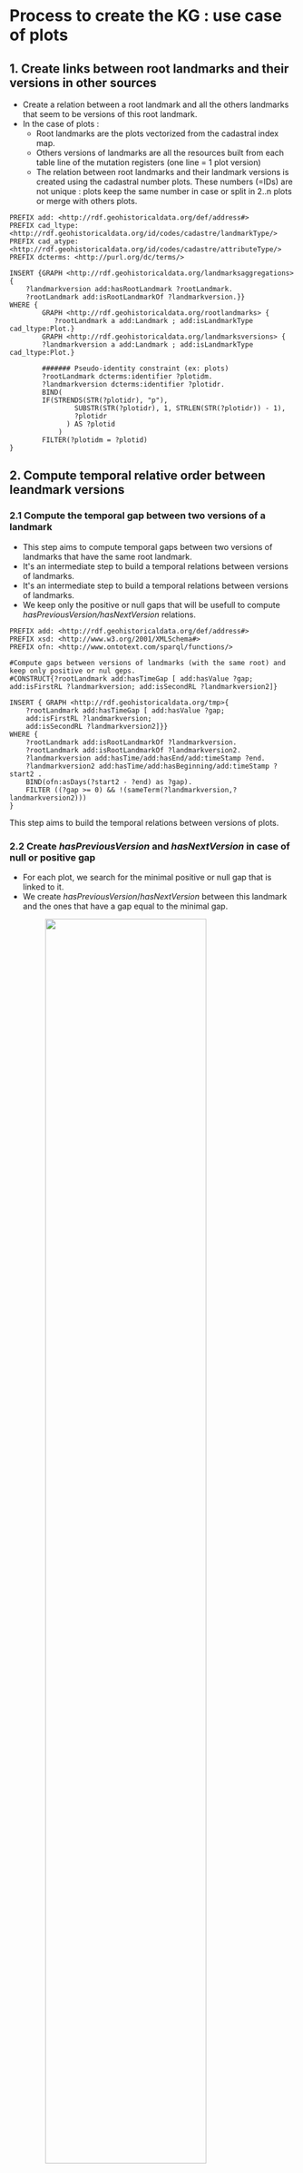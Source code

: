# Process to create the KG : use case of plots

## 1. Create links between root landmarks and their versions in other sources
* Create a relation between a root landmark and all the others landmarks that seem to be versions of this root landmark.
* In the case of plots :
    * Root landmarks are the plots vectorized from the cadastral index map.
    * Others versions of landmarks are all the resources built from each table line of the mutation registers (one line = 1 plot version)
    * The relation between root landmarks and their landmark versions is created using the cadastral number plots. These numbers (=IDs) are not unique  : plots keep the same number in case or split in 2..n plots or merge with others plots.
```sparql
PREFIX add: <http://rdf.geohistoricaldata.org/def/address#>
PREFIX cad_ltype: <http://rdf.geohistoricaldata.org/id/codes/cadastre/landmarkType/>
PREFIX cad_atype: <http://rdf.geohistoricaldata.org/id/codes/cadastre/attributeType/>
PREFIX dcterms: <http://purl.org/dc/terms/>

INSERT {GRAPH <http://rdf.geohistoricaldata.org/landmarksaggregations>{
    ?landmarkversion add:hasRootLandmark ?rootLandmark.
    ?rootLandmark add:isRootLandmarkOf ?landmarkversion.}}
WHERE {
        GRAPH <http://rdf.geohistoricaldata.org/rootlandmarks> {
           ?rootLandmark a add:Landmark ; add:isLandmarkType cad_ltype:Plot.}
        GRAPH <http://rdf.geohistoricaldata.org/landmarksversions> {
        ?landmarkversion a add:Landmark ; add:isLandmarkType cad_ltype:Plot.}
        
        ####### Pseudo-identity constraint (ex: plots)
        ?rootLandmark dcterms:identifier ?plotidm.
        ?landmarkversion dcterms:identifier ?plotidr.
        BIND(
        IF(STRENDS(STR(?plotidr), "p"), 
                SUBSTR(STR(?plotidr), 1, STRLEN(STR(?plotidr)) - 1), 
                ?plotidr
              ) AS ?plotid
            )
        FILTER(?plotidm = ?plotid)
}
```
## 2. Compute temporal relative order between leandmark versions

### 2.1 Compute the temporal gap between two versions of a landmark
* This step aims to compute temporal gaps between two versions of landmarks that have the same root landmark.
* It's an intermediate step to build a temporal relations between versions of landmarks.
* It's an intermediate step to build a temporal relations between versions of landmarks.
* We keep only the positive or null gaps that will be usefull to compute *hasPreviousVersion/hasNextVersion* relations.
```sparql
PREFIX add: <http://rdf.geohistoricaldata.org/def/address#>
PREFIX xsd: <http://www.w3.org/2001/XMLSchema#>
PREFIX ofn: <http://www.ontotext.com/sparql/functions/>

#Compute gaps between versions of landmarks (with the same root) and keep only positive or nul geps.
#CONSTRUCT{?rootLandmark add:hasTimeGap [ add:hasValue ?gap; add:isFirstRL ?landmarkversion; add:isSecondRL ?landmarkversion2]}

INSERT { GRAPH <http://rdf.geohistoricaldata.org/tmp>{
    ?rootLandmark add:hasTimeGap [ add:hasValue ?gap; 
    add:isFirstRL ?landmarkversion; 
    add:isSecondRL ?landmarkversion2]}}
WHERE { 
    ?rootLandmark add:isRootLandmarkOf ?landmarkversion.
    ?rootLandmark add:isRootLandmarkOf ?landmarkversion2.
    ?landmarkversion add:hasTime/add:hasEnd/add:timeStamp ?end.
    ?landmarkversion2 add:hasTime/add:hasBeginning/add:timeStamp ?start2 .
	BIND(ofn:asDays(?start2 - ?end) as ?gap).
	FILTER ((?gap >= 0) && !(sameTerm(?landmarkversion,?landmarkversion2)))
}
```
This step aims to build the temporal relations between versions of plots.

### 2.2 Create *hasPreviousVersion* and *hasNextVersion* in case of null or positive gap
* For each plot, we search for the minimal positive or null gap that is linked to it.
* We create *hasPreviousVersion*/*hasNextVersion* between this landmark and the ones that have a gap equal to the minimal gap.

<img src="./img/temporal_relations_3_1.png" style="display: block;margin-left: auto;
margin-right: auto;width: 75%;">

```sparql
PREFIX add: <http://rdf.geohistoricaldata.org/def/address#>

# Create hasPreviousVersion and hasNextVersion relations when positive or nul temporal gap between versions
#CONSTRUCT {?landmarkversion add:hasNextVersion ?landmarkversion2. ?landmarkversion2 add:hasPreviousVersion ?landmarkversion.}

INSERT { GRAPH <http://rdf.geohistoricaldata.org/order>{
        ?landmarkversion add:hasNextVersion ?landmarkversion2.
        ?landmarkversion2 add:hasPreviousVersion ?landmarkversion.}}
WHERE {
    #Get landmarks that have a gap equal to minimal gap
	GRAPH <http://rdf.geohistoricaldata.org/tmp> {
        ?rootLandmark add:hasTimeGap ?gap.
    	?gap add:hasValue ?ecart.
        ?gap add:isFirstRL ?landmarkversion.
        ?gap add:isSecondRL ?landmarkversion2
    FILTER (?ecart = ?minecart && !sameTerm(?landmarkversion, ?landmarkversion2))}
    
    # Search for minimal gap of each plot
    {SELECT ?landmarkversion (MIN(?ecart2) AS ?minecart)
	WHERE {GRAPH <http://rdf.geohistoricaldata.org/tmp> {
    	?rootLandmark add:hasTimeGap ?gap2.
    	?gap2 add:hasValue ?ecart2.
        ?gap2 add:isFirstRL ?landmarkversion.
        } 
	}
	GROUP BY ?landmarkversion
    ORDER BY ?minecart}
    # End
}
```
* Then, we can delete the *http://rdf.geohistoricaldata.org/tmp* (it will not be use anymore).

### 2.3 Create *hasOverlappingVersion* and *isOverlappedByVersion* in case of negative gap
In case when landmarks versions are overlapping each others (B starts before the end of A), we create *hasOverlappingVersion* and *isOverlappedByVersion* properties.
* *hasOverlappingVersion* means that version **A** starts before **B** 
    * in the special case of two versions starting at the same time, it's the version that ends first that *hasOverlappingVersion*

#### 2.3.1 Case when A starts before B
<img src="./img/temporal_relations_3_2.png" style="display: block;margin-left: auto;
margin-right: auto;width: 75%;
}">

```sparql
PREFIX add: <http://rdf.geohistoricaldata.org/def/address#>
PREFIX xsd: <http://www.w3.org/2001/XMLSchema#>
PREFIX ofn: <http://www.ontotext.com/sparql/functions/>

# CONSTRUCT{?landmarkversion add:hasOverlappingVersion ?landmarkversion2. ?landmarkversion2 add:isOverlappedByVersion ?landmarkversion.}

INSERT{ GRAPH <http://rdf.geohistoricaldata.org/order>{
    ?landmarkversion add:hasOverlappingVersion ?landmarkversion2. 
    ?landmarkversion2 add:isOverlappedByVersion ?landmarkversion.}}
WHERE { GRAPH <http://rdf.geohistoricaldata.org/landmarksaggregations> 
    {?rootLandmark add:isRootLandmarkOf ?landmarkversion.
    ?rootLandmark add:isRootLandmarkOf ?landmarkversion2.}
    ?landmarkversion add:hasTime/add:hasEnd/add:timeStamp ?end.
    ?landmarkversion add:hasTime/add:hasBeginning/add:timeStamp ?start.
    ?landmarkversion2 add:hasTime/add:hasBeginning/add:timeStamp ?start2 .
    
    BIND(ofn:asDays(?start2 - ?end) as ?ecart).
    BIND(ofn:asDays(?start2 - ?start) as ?ecartDeb).
    FILTER ((?ecart < 0) && (?ecartDeb > 0) && !(sameTerm(?landmarkversion,?landmarkversion2)))
}
```
#### 2.3.2 Case when A and B start at the same time

<img src="./img/temporal_relations_3_3_1.png" style="display: block;margin-left: auto;
margin-right: auto;width: 75%;">

```sparql
PREFIX add: <http://rdf.geohistoricaldata.org/def/address#>
PREFIX xsd: <http://www.w3.org/2001/XMLSchema#>
PREFIX ofn: <http://www.ontotext.com/sparql/functions/>

#CONSTRUCT{?landmarkversion add:isOverlappedByVersion ?landmarkversion2. ?landmarkversion2 add:hasOverlappingVersion ?landmarkversion.}

INSERT{ GRAPH <http://rdf.geohistoricaldata.org/order>{
    ?landmarkversion add:isOverlappedByVersion ?landmarkversion2. 
    ?landmarkversion2 add:hasOverlappingVersion ?landmarkversion.}}
WHERE {
    GRAPH <http://rdf.geohistoricaldata.org/landmarksaggregations> 
    {?rootLandmark add:isRootLandmarkOf ?landmarkversion.
    ?rootLandmark add:isRootLandmarkOf ?landmarkversion2.}
    ?landmarkversion add:hasTime/add:hasEnd/add:timeStamp ?end.
    ?landmarkversion add:hasTime/add:hasBeginning/add:timeStamp ?start.
    ?landmarkversion2 add:hasTime/add:hasBeginning/add:timeStamp ?start2 .
    ?landmarkversion2 add:hasTime/add:hasEnd/add:timeStamp ?end2.
    BIND(ofn:asDays(?start2 - ?end) as ?ecart).
    BIND(ofn:asDays(?start2 - ?start) as ?ecartDeb).
    BIND(ofn:asDays(?end2 - ?end) as ?ecartFin).
    FILTER ((?ecart < 0) && (?ecartDeb = 0) && (?ecartFin < 0) && !(sameTerm(?landmarkversion,?landmarkversion2)))
}
```
<img src="./img/temporal_relations_3_3_2.png" style="display: block;margin-left: auto;
margin-right: auto;width: 75%;">

```sparql
PREFIX add: <http://rdf.geohistoricaldata.org/def/address#>
PREFIX xsd: <http://www.w3.org/2001/XMLSchema#>
PREFIX ofn: <http://www.ontotext.com/sparql/functions/>

#CONSTRUCT{?landmarkversion add:hasOverlappingVersion ?landmarkversion2. ?landmarkversion2 add:isOverlappedByVersion  ?landmarkversion.}

INSERT { GRAPH <http://rdf.geohistoricaldata.org/order>{
    ?landmarkversion add:hasOverlappingVersion ?landmarkversion2. 
    ?landmarkversion2 add:isOverlappedByVersion  ?landmarkversion.}}
WHERE {
    GRAPH <http://rdf.geohistoricaldata.org/landmarksaggregations>  
    {?rootLandmark add:isRootLandmarkOf ?landmarkversion.
    ?rootLandmark add:isRootLandmarkOf ?landmarkversion2.}
    ?landmarkversion add:hasTime/add:hasEnd/add:timeStamp ?end.
    ?landmarkversion add:hasTime/add:hasBeginning/add:timeStamp ?start.
    ?landmarkversion2 add:hasTime/add:hasBeginning/add:timeStamp ?start2 .
    ?landmarkversion2 add:hasTime/add:hasEnd/add:timeStamp ?end2.
    BIND(ofn:asDays(?start2 - ?end) as ?ecart).
    BIND(ofn:asDays(?start2 - ?start) as ?ecartDeb).
    BIND(ofn:asDays(?end2 - ?end) as ?ecartFin).
    FILTER ((?ecart < 0) && (?ecartDeb = 0) && (?ecartFin > 0) && !(sameTerm(?landmarkversion,?landmarkversion2)))
}
```
#### 2.2.3 Case when A and B are equals

<img src="./img/temporal_relations_3_4.png" style="display: block;margin-left: auto;
margin-right: auto;width: 75%;">

```sparql
PREFIX add: <http://rdf.geohistoricaldata.org/def/address#>
PREFIX xsd: <http://www.w3.org/2001/XMLSchema#>
PREFIX ofn: <http://www.ontotext.com/sparql/functions/>

#CONSTRUCT{?landmarkversion add:hasOverlappingVersion ?landmarkversion2. ?landmarkversion2 add:isOverlappedByVersion ?landmarkversion.}

INSERT { GRAPH <http://rdf.geohistoricaldata.org/order>{
    ?landmarkversion add:hasOverlappingVersion ?landmarkversion2. 
    ?landmarkversion2 add:isOverlappedByVersion  ?landmarkversion.
    ?landmarkversion2 add:hasOverlappingVersion ?landmarkversion. 
    ?landmarkversion add:isOverlappedByVersion  ?landmarkversion2.}}
WHERE {
    GRAPH <http://rdf.geohistoricaldata.org/landmarksaggregations>  
    {?rootLandmark add:isRootLandmarkOf ?landmarkversion.
    ?rootLandmark add:isRootLandmarkOf ?landmarkversion2.}
    ?landmarkversion add:hasTime/add:hasEnd/add:timeStamp ?end.
    ?landmarkversion add:hasTime/add:hasBeginning/add:timeStamp ?start.
    ?landmarkversion2 add:hasTime/add:hasBeginning/add:timeStamp ?start2 .
    ?landmarkversion2 add:hasTime/add:hasEnd/add:timeStamp ?end2.
    BIND(ofn:asDays(?start2 - ?start) as ?ecartDeb).
    BIND(ofn:asDays(?end2 - ?end) as ?ecartFin).
    FILTER ((?ecartDeb = 0) && (?ecartFin = 0) && !(sameTerm(?landmarkversion,?landmarkversion2)))
}
```
## 3 and 4. Create changes and events (#1)
### 3.1 Create changes and events relative to landmarks identity
In the mutation registers, plots ID never change even in case of split or merge of plots. These events lead to the appearance of new landmarks and the disappearance of the previous ones.

In this part, we try to detect the changes and events about Splits.

*NB : Merge will be treated later because all the necessary informations to detect them have not been created yet.*

#### 3.1.1 Create Landmark Disappearance Changes and Split Events
To detect splits events, we choose to use the page reports that are used to link the property accounts changes in the mutation registers tables. 

More than one page number in a column *Next property account* means, in most of cases, that the plot has been split between multiple taxpayers. 

* Creation of an Event of type *Split*
* Creation of a Change of type *Landmark Disappearance*

```sparql
PREFIX add: <http://rdf.geohistoricaldata.org/def/address#>
PREFIX cad_ltype: <http://rdf.geohistoricaldata.org/id/codes/cadastre/landmarkType/>
PREFIX cad_atype: <http://rdf.geohistoricaldata.org/id/codes/cadastre/attributeType/>
PREFIX cad: <http://rdf.geohistoricaldata.org/def/cadastre#>
PREFIX srctype: <http://rdf.geohistoricaldata.org/id/codes/cadastre/sourceType/>
PREFIX dcterms: <http://purl.org/dc/terms/>
PREFIX cad_etype: <http://rdf.geohistoricaldata.org/id/codes/cadastre/eventType/>
PREFIX ctype: <http://rdf.geohistoricaldata.org/id/codes/address/changeType/>
PREFIX time: <http://www.w3.org/2006/time#>

INSERT { GRAPH <http://rdf.geohistoricaldata.org/changes_events> {
    ?event a add:Event.
    ?event cad:isEventType cad_etype:Split.
    ?change a add:Change.
    ?change add:isChangeType ctype:LandmarkDisappearance.
    ?change add:dependsOn ?event.
    ?event add:hasTime [a add:TimeInstant ;
           add:timeCalendar time:Gregorian ;
    	   add:timePrecision time:Year ;
           add:timeStamp ?end
    ].
    ?change add:appliedTo ?landmarkversion.
    ?landmarkversion add:changedBy ?change.
    }
}
WHERE{
    SELECT ?landmarkversion ?end (IRI(CONCAT("http://rdf.geohistoricaldata.org/id/event/", STRUUID())) AS ?event) (IRI(CONCAT("http://rdf.geohistoricaldata.org/id/change/",STRUUID())) AS ?change) 
    WHERE {
        {?landmarkversion a add:Landmark.
        ?landmarkversion add:isLandmarkType cad_ltype:Plot. 
        ?landmarkversion add:hasTime/add:hasEnd/add:timeStamp ?end.
        ?landmarkversion add:hasAttribute ?attrMention.
        ?attrMention add:isAttributeType cad_atype:PlotMention.
        ?attrMention add:hasAttributeVersion/cad:passedTo ?portea.
        ?portea cad:isSourceType srctype:FolioNonBati.}
    }
    GROUP BY ?landmarkversion ?end
    HAVING(count(?portea) > 1)
}
```
#### 3.1.2 Create LandmarkAppearance Changes linked to Split Events using "Tiré de" = ResteSV
Now, we want to retrieve the first landmark version that follow a disappearance to create Landmark Appearance change.

* Creation of a Change of type *Landmark Appearance* linked to the previously create events.

```sparql
PREFIX add: <http://rdf.geohistoricaldata.org/def/address#>
PREFIX cad_ltype: <http://rdf.geohistoricaldata.org/id/codes/cadastre/landmarkType/>
PREFIX dcterms: <http://purl.org/dc/terms/>
PREFIX cad_atype: <http://rdf.geohistoricaldata.org/id/codes/cadastre/attributeType/>
PREFIX cad: <http://rdf.geohistoricaldata.org/def/cadastre#>
PREFIX srctype: <http://rdf.geohistoricaldata.org/id/codes/cadastre/sourceType/>
PREFIX rico: <https://www.ica.org/standards/RiC/ontology#>
PREFIX cad_spval: <http://rdf.geohistoricaldata.org/id/codes/cadastre/specialCellValue/>
PREFIX ofn: <http://www.ontotext.com/sparql/functions/>
PREFIX ctype: <http://rdf.geohistoricaldata.org/id/codes/address/changeType/>

#CONSTRUCT {?change2 a add:Change. ?change2 add:isChangeType ctype:LandmarkAppearance. ?change2 add:dependsOn ?event. ?nextLandmark add:changedBy ?change2. ?change2 add:appliedTo ?nextLandmark.}

INSERT { GRAPH <http://rdf.geohistoricaldata.org/changes_events>{
    ?change2 a add:Change. 
    ?change2 add:isChangeType ctype:LandmarkAppearance. 
    ?change2 add:dependsOn ?event. 
    ?nextLandmark add:changedBy ?change2. 
    ?change2 add:appliedTo ?nextLandmark.}
}
WHERE {
	SELECT ?nextLandmark ?event (IRI(CONCAT("http://rdf.geohistoricaldata.org/id/change/",STRUUID())) AS ?change2)
	WHERE { 
    	?landmarkversion add:hasRootLandmark ?rootLandmark.
    	?nextLandmark add:hasRootLandmark ?rootLandmark.
    	?landmarkversion (add:hasNextVersion|add:hasOverlappingVersion) ?nextLandmark.
    
		?landmarkversion a add:Landmark; add:isLandmarkType cad_ltype:Plot .
    	?landmarkversion add:hasTime/add:hasEnd/add:timeStamp ?sortie.
    	?landmarkversion add:hasAttribute ?attrMention.
        ?attrMention add:hasAttributeVersion/cad:passedTo ?j1.
        
    	?landmarkversion add:changedBy ?disChange.
    	?disChange add:isChangeType ctype:LandmarkDisappearance.
    	?disChange add:dependsOn ?event.
        
    	?nextLandmark a add:Landmark; add:isLandmarkType cad_ltype:Plot .
   	 	?nextLandmark add:hasTime/add:hasBeginning/add:timeStamp ?entree2.
    	?nextLandmark add:hasAttribute ?attrMention2.
    	?attrMention2 add:isAttributeType cad_atype:PlotMention.
        ?attrMention2 add:hasAttributeVersion/cad:isMentionnedIn/rico:isOrWasConstituentOf+ ?j1.
    	?j1 cad:isSourceType srctype:FolioNonBati.

    	?attrMention2 add:hasAttributeVersion/cad:takenFrom ?tirede2.
    	{?tirede2 cad:isSourceType srctype:FolioNonBati} UNION {FILTER(?tirede2 IN(cad_spval:CelluleVideSV,cad_spval:ResteSV))}

    	FILTER(!sameTerm(?landmarkversion, ?nextLandmark))
    	FILTER(YEAR(?sortie) = YEAR(?entree2))
	}
}
```
### 3.2 Create changes and events relative to property account changes
Now, we want to search for the events related to a plot transfert to one property account to another one without split event. 

*NB : In further steps, we will qualify in further details those changes that also might be a taxpayer change.*

#### 3.2.1 Create FolioMutation event

* Create *AttributeVersionDisappearance* Change
* Create a *FolioMutation* Event

```sparql
INSERT { GRAPH <http://rdf.geohistoricaldata.org/changes_events>{
    ?change a add:Change.
    ?change add:isChangeType ctype:AttributeVersionDisappearance.
    ?event a add:Event.
    ?event cad:isEventType cad_etype:FolioMutation.
    ?event add:hasTime[add:timePrecision time:Year; add:timeCalendar time:Gregorian; add:timeStamp ?end].
    ?att add:changedBy ?change.
    ?change add:appliedTo ?att.
    ?change add:dependsOn ?event.
    ?event add:hasChange ?change.
    }}
WHERE{
    SELECT ?plot ?att ?attV ?end (IRI(CONCAT("http://rdf.geohistoricaldata.org/id/event/", STRUUID())) AS ?event) (IRI(CONCAT("http://rdf.geohistoricaldata.org/id/change/",STRUUID())) AS ?change)
WHERE {
    ?plot add:hasTime/add:hasEnd/add:timeStamp ?end.
    ?plot add:hasAttribute ?att.
    ?att add:hasAttributeVersion ?attV.
    ?attV cad:isMentionnedIn/rico:isOrWasConstituentOf+ ?folio.
    ?folio cad:isSourceType srctype:FolioNonBati.
    ?attV cad:passedTo ?next.
    ?next cad:isSourceType srctype:FolioNonBati.
    FILTER(!sameTerm(?folio,?next))
    
        {SELECT ?plot (count(distinct ?nextFolio) AS ?nextFoliosCount)
    	WHERE {?plot a add:Landmark; add:isLandmarkType cad_ltype:Plot.
        	?plot add:hasAttribute [add:isAttributeType cad_atype:PlotMention;
                 add:hasAttributeVersion/cad:passedTo ?nextFolio].
        	?nextFolio cad:isSourceType srctype:FolioNonBati.}
    	GROUP BY ?plot 
    	HAVING(?nextFoliosCount = 1)
		}
	}
}
```
### 3.2.2 Create AttributeVersionAppearance change linked to a FolioMutation event
* Create an *AttributeVersionAppearance* Change connected to an already created *FolioMutation* Event.

```sparql
PREFIX add: <http://rdf.geohistoricaldata.org/def/address#>
PREFIX ctype: <http://rdf.geohistoricaldata.org/id/codes/address/changeType/>
PREFIX cad_ltype: <http://rdf.geohistoricaldata.org/id/codes/cadastre/landmarkType/>
PREFIX cad: <http://rdf.geohistoricaldata.org/def/cadastre#>
PREFIX rico: <https://www.ica.org/standards/RiC/ontology#>
PREFIX srctype: <http://rdf.geohistoricaldata.org/id/codes/cadastre/sourceType/>
PREFIX dcterms: <http://purl.org/dc/terms/>
PREFIX cad_atype: <http://rdf.geohistoricaldata.org/id/codes/cadastre/attributeType/>
PREFIX cad_etype: <http://rdf.geohistoricaldata.org/id/codes/cadastre/eventType/>

INSERT { GRAPH <http://rdf.geohistoricaldata.org/changes_events>{
	?change2 a add:Change.
    ?change2 add:isChangeType ctype:AttributeVersionAppearance.
    ?change2 add:dependsOn ?event.
    ?event add:hasChange ?change.
    ?attNext add:changedBy ?change2.
    ?change2 add:appliedTo ?attNext.
}}
WHERE {SELECT DISTINCT ?nextPlot ?attNext ?event (IRI(CONCAT("http://rdf.geohistoricaldata.org/id/change/",STRUUID())) AS ?change2)
	WHERE { 
    {SELECT DISTINCT ?plot ?portea ?folio1 ?end ?change ?event
	WHERE {?plot a add:Landmark; add:isLandmarkType cad_ltype:Plot.
           ?plot add:hasAttribute ?att.
           ?att add:hasAttributeVersion/cad:isMentionnedIn/rico:isOrWasConstituentOf+ ?folio1.
           ?att add:hasAttributeVersion/cad:passedTo ?portea.
           ?att add:isAttributeType cad_atype:PlotMention.
    	   ?att add:changedBy ?change.
    	   ?change add:isChangeType ctype:AttributeVersionDisappearance.
           ?change add:dependsOn ?event.
           ?event cad:isEventType cad_etype:FolioMutation.
           ?folio1 cad:isSourceType srctype:FolioNonBati.
           ?plot add:hasTime/add:hasEnd/add:timeStamp ?end.
        	BIND(YEAR(?end) AS ?endY)}}
    
    {SELECT DISTINCT ?nextPlot ?attNext ?folio ?classementid ?classement ?tirede
     WHERE{
        ?nextPlot a add:Landmark; add:isLandmarkType cad_ltype:Plot.
    	?nextPlot add:hasAttribute ?attNext.
        ?attNext add:isAttributeType cad_atype:PlotMention.
        ?attNext add:hasAttributeVersion[cad:takenFrom ?tirede;
    		cad:isMentionnedIn/rico:isOrWasConstituentOf+ ?folio;
    		cad:isMentionnedIn/rico:isOrWasConstituentOf ?cf;
            cad:isMentionnedIn ?classement].
    	?classement dcterms:identifier ?classementid.
    
        FILTER NOT EXISTS {?nextPlot add:changedBy ?change3.
            ?change3 add:isChangeType ctype:AttributeVersionAppearance.}     
            }
    	}
    
    ?plot add:hasRootLandmark ?root.
    ?nextPlot add:hasRootLandmark ?root.
    
    FILTER(sameTerm(?portea,?folio))
    FILTER(!sameTerm(?plot,?nextPlot))
    FILTER(sameTerm(?folio1,?tirede))
}}
```

## 4. Aggregate landmarks versions that have the same identity

### 4.1 [Additionnal step for cadastre] Precise relative order of landmarks versions using documents
Using the temporal relations and the events and changes we have created, we precise the relations between landmarks versions using *Previous/Next property account* attributes. 

#### 4.1.1 Add *hasPreviousVersionInSRCOrder* and *hasNextVersionInSRCOrder* using FolioMutation events
* Create links between landmark versions that are before and after an event of type *FolioMutation*.

```sparql
PREFIX add: <http://rdf.geohistoricaldata.org/def/address#>
PREFIX cad_ltype: <http://rdf.geohistoricaldata.org/id/codes/cadastre/landmarkType/>
PREFIX ctype: <http://rdf.geohistoricaldata.org/id/codes/address/changeType/>
PREFIX cad_atype: <http://rdf.geohistoricaldata.org/id/codes/cadastre/attributeType/>
PREFIX cad_etype: <http://rdf.geohistoricaldata.org/id/codes/cadastre/eventType/>
PREFIX cad: <http://rdf.geohistoricaldata.org/def/cadastre#>

INSERT {GRAPH <http://rdf.geohistoricaldata.org/order>{
    ?plot1 add:hasNextVersionInSRCOrder ?plot2.
    ?plot2 add:hasPreviousVersionInSRCOrder ?plot1.
    }}
WHERE { 
	?plot1 a add:Landmark; add:isLandmarkType cad_ltype:Plot.
    ?plot1 add:hasAttribute[add:isAttributeType cad_atype:PlotMention;add:changedBy ?change1].
    ?change1 add:isChangeType ctype:AttributeVersionDisappearance.
    
    ?plot2 a add:Landmark; add:isLandmarkType cad_ltype:Plot.
    ?plot2 add:hasAttribute[add:isAttributeType cad_atype:PlotMention;add:changedBy ?change2].
    ?change2 add:isChangeType ctype:AttributeVersionAppearance.
    
    ?change1 add:dependsOn ?event.
    ?change2 add:dependsOn ?event.
    ?event cad:isEventType cad_etype:FolioMutation
} 
```

#### 4.1.2 Order landmark versions with the same rootLandmark in the same Property Account
##### 4.1.2.1 Landmark versions with a temporal relation *hasNextVersion*
* Create *hasPreviousVersionInSRCOrder / hasNextVersionInSRCOrder* : 
    * A *hasNextVersion* B
    * A in the same property account than B
    * In the original table, row of B should be after row of A
```sparql
PREFIX cad: <http://rdf.geohistoricaldata.org/def/cadastre#>
PREFIX rico: <https://www.ica.org/standards/RiC/ontology#>
PREFIX srctype: <http://rdf.geohistoricaldata.org/id/codes/cadastre/sourceType/>
PREFIX add: <http://rdf.geohistoricaldata.org/def/address#>
PREFIX cad_ltype: <http://rdf.geohistoricaldata.org/id/codes/cadastre/landmarkType/>
PREFIX dcterms: <http://purl.org/dc/terms/>
PREFIX ctype: <http://rdf.geohistoricaldata.org/id/codes/address/changeType/>

INSERT { GRAPH <http://rdf.geohistoricaldata.org/order>{ 
    ?landmarkversion add:hasNextVersionInSRCOrder ?landmarkversion2. 
    ?landmarkversion2 add:hasPreviousVersionInSRCOrder ?landmarkversion}}
WHERE {
    SELECT ?landmarkversion ?landmarkversion2
    WHERE { 
        #Same root Landmark
        ?landmarkversion add:hasRootLandmark ?rootLandmark.
        ?landmarkversion2 add:hasRootLandmark ?rootLandmark.
        
        ?landmarkversion a add:Landmark; add:isLandmarkType cad_ltype:Plot.
        ?landmarkversion add:hasAttribute [add:hasAttributeVersion/cad:isMentionnedIn ?classement].
        ?classement dcterms:identifier ?rowid.
        
        ?landmarkversion2 a add:Landmark; add:isLandmarkType cad_ltype:Plot.
        ?landmarkversion2 add:hasAttribute [add:hasAttributeVersion/cad:isMentionnedIn ?classement2].
        ?classement2 dcterms:identifier ?rowid2.
        
        ?classement rico:isOrWasConstituentOf ?cf.
        ?classement2 rico:isOrWasConstituentOf ?cf.
        
        ?landmarkversion add:hasNextVersion ?landmarkversion2.
        
        FILTER NOT EXISTS {
            ?landmarkversion2 add:changedBy ?change .
            ?change add:isChangeType ctype:LandmarkAppearance .
        }
    BIND((?rowid2 - ?rowid) AS ?rowDistance)
    FILTER(!sameTerm(?landmarkversion,?landmarkversion2) && ?rowDistance > 0)
}
}
```
##### 4.1.2.2 Landmark versions with a temporal relation *hasOverlappingVersion*
* Create *hasOverlappingVersionInSRCOrder / isOverlappedByVersionInSRCOrder* : 
    * A *hasOverlappingVersion* B
    * A in the same property account than B
    * In the original table, row of B should be after row of A
```sparql
PREFIX cad: <http://rdf.geohistoricaldata.org/def/cadastre#>
PREFIX rico: <https://www.ica.org/standards/RiC/ontology#>
PREFIX srctype: <http://rdf.geohistoricaldata.org/id/codes/cadastre/sourceType/>
PREFIX add: <http://rdf.geohistoricaldata.org/def/address#>
PREFIX cad_ltype: <http://rdf.geohistoricaldata.org/id/codes/cadastre/landmarkType/>
PREFIX dcterms: <http://purl.org/dc/terms/>
PREFIX ctype: <http://rdf.geohistoricaldata.org/id/codes/address/changeType/>

INSERT {GRAPH <http://rdf.geohistoricaldata.org/order>{?landmarkversion add:hasOverlappingVersionInSRCOrder ?landmarkversion2. ?landmarkversion2 add:isOverlappedByVersionInSRCOrder ?landmarkversion.}}
WHERE {
	SELECT ?landmarkversion ?landmarkversion2 
    WHERE { 
    ?landmarkversion add:hasRootLandmark ?rootLandmark.
    ?landmarkversion2 add:hasRootLandmark ?rootLandmark.
    
	?landmarkversion a add:Landmark; add:isLandmarkType cad_ltype:Plot.
    ?landmarkversion add:hasAttribute [add:hasAttributeVersion/cad:isMentionnedIn ?classement].
    ?classement dcterms:identifier ?rowid.
    
    ?landmarkversion2 a add:Landmark; add:isLandmarkType cad_ltype:Plot.
    ?landmarkversion2 add:hasAttribute [add:hasAttributeVersion/cad:isMentionnedIn ?classement2].
    ?classement2 dcterms:identifier ?rowid2.
    
    #In the same CF
    ?classement rico:isOrWasConstituentOf ?cf.
    ?classement2 rico:isOrWasConstituentOf ?cf.
    
    ?landmarkversion add:hasOverlappingVersion ?landmarkversion2.
    ?landmarkversion2 add:isOverlappedByVersion ?landmarkversion.
    
    FILTER NOT EXISTS {
    	?landmarkversion2 add:changedBy ?change .
    	?change add:isChangeType ctype:LandmarkAppearance .
    }
    BIND((?rowid2 - ?rowid) AS ?rowDistance)
    FILTER(!sameTerm(?landmarkversion,?landmarkversion2) && ?rowDistance > 0)
}}
```

### 4.2. Create aggregation landmarks with landmarks versions that share the same identity
* We create links between landmarks versions that seems be the same object.

*NB1 : Merge events have not been treated for the moment*

#### 4.2.1 Links between landmark versions of plots created after the cadastre creation
First, we create the links between landmark version of plots created after the creation of the first matrice.
```sparql
PREFIX add: <http://rdf.geohistoricaldata.org/def/address#>
PREFIX cad_ltype: <http://rdf.geohistoricaldata.org/id/codes/cadastre/landmarkType/>
PREFIX ctype: <http://rdf.geohistoricaldata.org/id/codes/address/changeType/>

PREFIX add: <http://rdf.geohistoricaldata.org/def/address#>
PREFIX cad_ltype: <http://rdf.geohistoricaldata.org/id/codes/cadastre/landmarkType/>
PREFIX ctype: <http://rdf.geohistoricaldata.org/id/codes/address/changeType/>

INSERT { GRAPH <http://rdf.geohistoricaldata.org/tmp/siblings>{
    ?plot add:isSiblingOf ?landmarkversion.
    ?landmarkversion add:isSiblingOf ?plot.}
} WHERE { 
	?plot a add:Landmark; add:isLandmarkType cad_ltype:Plot.
    ?plot add:changedBy ?change.
    ?change add:isChangeType ctype:LandmarkAppearance.
    
    ?landmarkversion a add:Landmark; add:isLandmarkType cad_ltype:Plot.
    FILTER NOT EXISTS {
    	?landmarkversion add:changedBy ?change2 .
    	?change2 add:isChangeType ctype:LandmarkAppearance .
    }
    ?plot (add:hasNextVersionInSRCOrder|add:hasOverlappingVersionInSRCOrder)+ ?landmarkversion.
} 
```
#### 4.2.2 Links between landmark versions that seems to share the same identity
```sparql
PREFIX add: <http://rdf.geohistoricaldata.org/def/address#>
PREFIX cad_ltype: <http://rdf.geohistoricaldata.org/id/codes/cadastre/landmarkType/>
PREFIX ctype: <http://rdf.geohistoricaldata.org/id/codes/address/changeType/>
PREFIX cad: <http://rdf.geohistoricaldata.org/def/cadastre#>
PREFIX rico: <https://www.ica.org/standards/RiC/ontology#>
PREFIX source: <http://rdf.geohistoricaldata.org/id/source/>

INSERT { GRAPH <http://rdf.geohistoricaldata.org/tmp/siblings>{
       ?plot add:isSiblingOf ?landmarkversion.
       ?landmarkversion add:isSiblingOf ?plot.}}
WHERE { 
    ?plot add:hasRootLandmark ?rootLandmark.
    ?landmarkversion add:hasRootLandmark ?rootLandmark.
	?plot a add:Landmark; add:isLandmarkType cad_ltype:Plot.
    ?landmarkversion a add:Landmark; add:isLandmarkType cad_ltype:Plot.
    ?plot (add:hasNextVersionInSRCOrder|add:hasOverlappingVersionInSRCOrder)+ ?landmarkversion.
    ?plot add:hasAttribute[add:hasAttributeVersion/cad:isMentionnedIn/rico:isOrWasConstituentOf+/rico:isOrWasIncludedIn ?matrice].
    ?landmarkversion add:hasAttribute[add:hasAttributeVersion/cad:isMentionnedIn/rico:isOrWasConstituentOf+/rico:isOrWasIncludedIn ?matrice].
    FILTER NOT EXISTS {
		?plot (add:hasPreviousVersionInSRCOrder|add:isOverlappedByVersionInSRCOrder)+ ?other.
    	?plot add:changedBy ?change2 .
    	?change2 add:isChangeType ctype:LandmarkAppearance.
        ?landmarkversion add:changedBy ?change3.
        ?change3 add:isChangeType ctype:LandmarkAppearance.
    }
    FILTER(sameTerm(?matrice,source:94_Gentilly_MAT_B_NB_1813)||sameTerm(?matrice,source:94_Gentilly_MAT_NB_1848))
    FILTER(!sameTerm(?plot,?landmarkversion))
}
```

```sparql
PREFIX add: <http://rdf.geohistoricaldata.org/def/address#>
PREFIX cad_ltype: <http://rdf.geohistoricaldata.org/id/codes/cadastre/landmarkType/>
PREFIX ctype: <http://rdf.geohistoricaldata.org/id/codes/address/changeType/>
PREFIX cad: <http://rdf.geohistoricaldata.org/def/cadastre#>
PREFIX rico: <https://www.ica.org/standards/RiC/ontology#>
PREFIX cad_spval: <http://rdf.geohistoricaldata.org/id/codes/cadastre/specialCellValue/>

INSERT { GRAPH <http://rdf.geohistoricaldata.org/tmp/siblings>{
    ?plot add:isSiblingOf ?landmarkversion.
    ?landmarkversion add:isSiblingOf ?plot.}
} WHERE { 
	?plot a add:Landmark; add:isLandmarkType cad_ltype:Plot.
    ?plot add:hasAttribute[add:hasAttributeVersion/cad:isMentionnedIn/rico:isOrWasConstituentOf ?cf].
    ?plot add:hasAttribute[add:hasAttributeVersion/cad:takenFrom cad_spval:CelluleVideSV].
    ?plot add:hasTime/add:hasBeginning/add:timeStamp ?start1.
    ?landmarkversion a add:Landmark; add:isLandmarkType cad_ltype:Plot.
    ?landmarkversion add:hasAttribute[add:hasAttributeVersion/cad:isMentionnedIn/rico:isOrWasConstituentOf ?cf].
    ?landmarkversion add:hasTime/add:hasBeginning/add:timeStamp ?start2.
    FILTER NOT EXISTS {
        ?plot add:changedBy ?change.
        ?change add:isChangeType ctype:LandmarkAppearance.
    	?landmarkversion add:changedBy ?change2 .
    	?change2 add:isChangeType ctype:LandmarkAppearance .
    }
    ?plot add:isOverlappedByVersion ?landmarkversion.
    FILTER(YEAR(?start1) = YEAR(?start2))
} 
```
#### 4.2.3 Delete ambiguous sibling relations
* Delete sibling relations when one landmark version have two plot IDs (meaning that it result from a merge of two other plots or parts of thoose plots)

```sparql
DELETE {
    ?s add:isSiblingOf ?t.
    ?t add:isSiblingOf ?s
}
WHERE {
    ?s add:isSiblingOf ?t
    {SELECT ?s 
    WHERE { 
        ?s a add:Landmark; add:isLandmarkType cad_ltype:Plot.
        ?s dcterms:identifier ?ids.}
        GROUP BY ?s
    HAVING (count(?ids) > 1)}

    {SELECT ?t
    WHERE { 
        ?t a add:Landmark; add:isLandmarkType cad_ltype:Plot.
        ?t dcterms:identifier ?idt.}
        GROUP BY ?t
    HAVING (count(?idt) = 1)}
}
```

### 4.3 Links between property accounts and landmarks versions that are discribed in several mutation registers

#### 4.3.1 Create links between property accounts from several mutation registers when they have the same taxpayer
* Create link if taxpayers have a similarity link
* *NB : We could had more constraints in future tests.*
```sparql
PREFIX cad: <http://rdf.geohistoricaldata.org/def/cadastre#>
PREFIX add: <http://rdf.geohistoricaldata.org/def/address#>
PREFIX ctype: <http://rdf.geohistoricaldata.org/id/codes/address/changeType/>
PREFIX rico: <https://www.ica.org/standards/RiC/ontology#>
PREFIX source: <http://rdf.geohistoricaldata.org/id/source/>
PREFIX srctype: <http://rdf.geohistoricaldata.org/id/codes/cadastre/sourceType/>

# CONSTRUCT {?cf skos:exactMatch ?cf2.?cf2 skos:exactMatch ?cf}

INSERT{GRAPH <http://rdf.geohistoricaldata.org/cfmatching>{
    ?cf skos:exactMatch ?cf2.
    ?cf2 skos:exactMatch ?cf.}}
WHERE { 
	?taxpayer a cad:Taxpayer.
    ?taxpayer cad:taxpayerLabel ?label.
    ?taxpayer cad:isTaxpayerOf ?attrV.
    ?attrV add:isAttributeVersionOf/add:isAttributeOf ?mutation.
    ?mutation rico:isOrWasConstituentOf ?cf.
    ?mutation rico:isOrWasConstituentOf+/rico:isOrWasIncludedIn ?matrice.
    FILTER(?matrice = source:94_Gentilly_MAT_B_NB_1813)
    
    ?taxpayer2 a cad:Taxpayer.
    ?taxpayer2 cad:taxpayerLabel ?label2.
    ?taxpayer2 cad:isTaxpayerOf ?attrV2.
    ?attrV2 add:isAttributeVersionOf/add:isAttributeOf ?mutation2.
    ?mutation2 rico:isOrWasConstituentOf ?cf2.
    ?mutation2 rico:isOrWasConstituentOf+/rico:isOrWasIncludedIn ?matrice2.
    FILTER(?matrice2 = source:94_Gentilly_MAT_NB_1836)
    
    ?taxpayer skos:exactMatch ?taxpayer2
}
```
#### 4.3.2 Create links between landmarks versions from several mutation registers
```sparql
PREFIX add: <http://rdf.geohistoricaldata.org/def/address#>
PREFIX cad_ltype: <http://rdf.geohistoricaldata.org/id/codes/cadastre/landmarkType/>
PREFIX cad: <http://rdf.geohistoricaldata.org/def/cadastre#>
PREFIX cad_spval: <http://rdf.geohistoricaldata.org/id/codes/cadastre/specialCellValue/>
PREFIX rico: <https://www.ica.org/standards/RiC/ontology#>
PREFIX source: <http://rdf.geohistoricaldata.org/id/source/>
PREFIX srctype: <http://rdf.geohistoricaldata.org/id/codes/cadastre/sourceType/>
PREFIX dcterms: <http://purl.org/dc/terms/>
PREFIX ctype: <http://rdf.geohistoricaldata.org/id/codes/address/changeType/>

INSERT {GRAPH <http://rdf.geohistoricaldata.org/tmp/siblings>{
    ?plot add:isSiblingOf ?plot2.
    ?plot2 add:isSiblingOf ?plot.}}
WHERE { 
	?plot a add:Landmark; add:isLandmarkType cad_ltype:Plot.
    ?plot add:hasAttribute/add:hasAttributeVersion ?attr.
    ?attr cad:passedTo cad_spval:CelluleVideSV.
    ?attr cad:isMentionnedIn/rico:isOrWasConstituentOf+/rico:isOrWasIncludedIn ?matrice.
    ?attr cad:isMentionnedIn/rico:isOrWasConstituentOf+ ?cf.
    ?cf cad:isSourceType srctype:CompteFoncier.
    ?cf rico:hasOrHadConstituent/add:hasAttribute/add:hasAttributeVersion/cad:hasTaxpayer ?taxpayer.
    ?taxpayer cad:isTaxpayerOf/add:isOutdatedBy [add:isChangeType ctype:AttributeVersionDisappearance].
    FILTER(sameTerm(?matrice,source:94_Gentilly_MAT_B_NB_1813))
    
    ?plot2 a add:Landmark; add:isLandmarkType cad_ltype:Plot.
    ?plot2 add:hasAttribute/add:hasAttributeVersion ?attr2.
    ?attr2 cad:takenFrom cad_spval:CelluleVideSV.
    ?attr2 cad:isMentionnedIn/rico:isOrWasConstituentOf+/rico:isOrWasIncludedIn ?matrice2.
    ?attr2 cad:isMentionnedIn/rico:isOrWasConstituentOf+ ?cf2.
    ?cf2 cad:isSourceType srctype:CompteFoncier.
    ?cf2 rico:hasOrHadConstituent/add:hasAttribute/add:hasAttributeVersion/cad:hasTaxpayer ?taxpayer2.
    ?taxpayer2 cad:isTaxpayerOf/add:isMadeEffectiveBy [add:isChangeType ctype:AttributeVersionAppearance].
    
    FILTER(sameTerm(?matrice2,source:94_Gentilly_MAT_NB_1836))
    ?taxpayer skos:exactMatch ?taxpayer2.
    ?plot add:hasNextVersion ?plot2.
}
```

### 4.4 Create an aggregate landmark for each group of sibling landmarks versions
#### 4.4.1 Create a unique label between landmarks that are siblings
* Landmarks with the same label will be traces of the same landmark aggregation.
* One landmark aggregation have at least one trace.

```sparql
PREFIX add: <http://rdf.geohistoricaldata.org/def/address#>
PREFIX owl: <http://www.w3.org/2002/07/owl#>
PREFIX cad_ltype: <http://rdf.geohistoricaldata.org/id/codes/cadastre/landmarkType/>
PREFIX skos: <http://www.w3.org/2004/02/skos/core#>
PREFIX jsfn: <http://www.ontotext.com/js#>

# This query identifies groups of sibling landmarks
INSERT { GRAPH <http://rdf.geohistoricaldata.org/tmp/aggregatedlabel> {
    ?landmark add:hasAggregateLabel ?all
    }}
WHERE {
    BIND(jsfn:sortList(CONCAT(?l,' ',?siblings),'asc',' ') AS ?all)
    {SELECT (STR(GROUP_CONCAT(?sibling)) AS ?siblings) (STR(?landmark) AS ?l) ?landmark
    WHERE {
            ?landmark add:isSiblingOf ?sibling .
            ?landmark a add:Landmark; add:isLandmarkType cad_ltype:Plot.
            ?sibling a add:Landmark; add:isLandmarkType cad_ltype:Plot.
    }
    GROUP BY ?landmark
    ORDER BY ?sibling}
}
```
#### 4.4.2 Create a new landmark using siblings that have the same label (and are in the same aggregation)
```sparql
PREFIX add: <http://rdf.geohistoricaldata.org/def/address#>

INSERT {GRAPH <http://rdf.geohistoricaldata.org/landmarksaggregations> 
    {?aggLandmark a add:Landmark . 
    ?aggLandmark add:isLandmarkType cad_ltype:Plot.
    ?aggLandmark add:hasTrace ?landmark .
    ?aggLandmark dcterms:identifier ?id.
    ?landmark add:isTraceOf ?aggLandmark}} 
WHERE {    
    {        
    SELECT DISTINCT ?siblingLabel 
        WHERE {
            ?landmark add:hasAggregateLabel ?siblingLabel .}
    }

    BIND(URI(CONCAT('http://rdf.geohistoricaldata.org/id/landmark/AGG_', STRUUID())) AS ?aggLandmark)   
    ?landmark add:hasAggregateLabel ?siblingLabel .
    ?landmark dcterms:identifier ?id.}
```
#### 4.4.3 Create landmarks for landmarks versions that have no siblings
* One landmark versions = one landmark (aggregation of one landmark version)
```sparql
PREFIX add: <http://rdf.geohistoricaldata.org/def/address#>
PREFIX cad_ltype: <http://rdf.geohistoricaldata.org/id/codes/cadastre/landmarkType/>

INSERT {GRAPH <http://rdf.geohistoricaldata.org/landmarksaggregations> 
    {?aggLandmark a add:Landmark . 
    ?aggLandmark add:isLandmarkType cad_ltype:Plot.
    ?aggLandmark dcterms:identifier ?id.
    ?aggLandmark add:hasTrace ?landmark .
    ?landmark add:isTraceOf ?aggLandmark .
}} 
WHERE {    
    {        
    SELECT DISTINCT ?landmark
    WHERE {
        GRAPH <http://rdf.geohistoricaldata.org/landmarksversions>{
            ?landmark a add:Landmark; add:isLandmarkType cad_ltype:Plot.}
        FILTER NOT EXISTS{?landmark add:isSiblingOf ?other.}}
    }    
    BIND(URI(CONCAT('http://rdf.geohistoricaldata.org/id/landmark/AGG_', STRUUID())) AS ?aggLandmark)
    ?landmark dcterms:identifier ?id.}
```

### 4.5 Link landmarks versions aggregation with their root landmark
```sparql
PREFIX add: <http://rdf.geohistoricaldata.org/def/address#>

INSERT { GRAPH <http://rdf.geohistoricaldata.org/landmarksaggregations> {
    ?aggLandmark add:hasRootLandmark ?root.
    ?root add:isRootLandmarkOf ?aggLandmark.
    }}
WHERE {
    SELECT distinct ?aggLandmark ?root WHERE {
        GRAPH <http://rdf.geohistoricaldata.org/landmarksaggregations>{
        ?aggLandmark a add:Landmark; add:isLandmarkType cad_ltype:Plot .  }
        ?aggLandmark add:hasTrace ?otherLandmark.
        ?otherLandmark add:hasRootLandmark ?root . 
    }
    GROUP BY ?aggLandmark ?root}
```

### 4.6 Create landmark relation with cadastral section
```sparql
PREFIX lrtype: <http://rdf.geohistoricaldata.org/id/codes/address/landmarkRelationType/>
PREFIX add: <http://rdf.geohistoricaldata.org/def/address#>
PREFIX cad_ltype: <http://rdf.geohistoricaldata.org/id/codes/cadastre/landmarkType/>

INSERT {GRAPH <http://rdf.geohistoricaldata.org/landmarksaggregations>{
    ?lrAGG a add:LandmarkRelation.
    ?lrAGG add:isLandmarkRelationType lrtype:Within.
    ?lrAGG add:locatum ?plotAGG.
    ?lrAGG add:relatum ?relatum
    }}
WHERE {SELECT ?plot ?plotAGG ?relatum (UUID() AS ?lrAGG)
	WHERE {
    graph <http://rdf.geohistoricaldata.org/rootlandmarks> {
        ?plot a add:Landmark; add:isLandmarkType cad_ltype:Plot.
		?lr add:locatum ?plot.
        ?lr add:relatum ?relatum.}
    graph <http://rdf.geohistoricaldata.org/landmarksaggregations> {
        ?plotAGG a add:Landmark; add:isLandmarkType cad_ltype:Plot.	}
	?plot add:isRootLandmarkOf ?plotAGG
    }}
```
## 5. Inference of attributes and attributes versions of landmarks (aggregations)
### 5.1 Initialised the attributes of the aggregations using the list of attributes of the landmarks versions
```sparql
PREFIX add: <http://rdf.geohistoricaldata.org/def/address#>

INSERT {GRAPH <http://rdf.geohistoricaldata.org/landmarksaggregations>{ 
    ?aggLandmark add:hasAttribute [a add:Attribute ; add:isAttributeType ?attrType ].  
}} WHERE {{ 
    SELECT DISTINCT ?aggLandmark ?attrType 
    WHERE { GRAPH <http://rdf.geohistoricaldata.org/landmarksaggregations>{ 
        ?aggLandmark a add:Landmark; add:isLandmarkType cad_ltype:Plot.}
        ?aggLandmark add:hasTrace ?landmark .
        ?landmark add:hasAttribute ?attr .
        ?attr add:isAttributeType ?attrType .}}
}
```

### 5.2 Nature
* In this step, we want to build aggregated attributes versions that are equals for each landmark aggregation.

#### 5.2.1 Match PlotNature attribute versions that should be aggregated
1. Compare attribute versions (PlotNature) from plots versions that are traces of the same aggregated landmark.
```sparql
PREFIX add: <http://rdf.geohistoricaldata.org/def/address#>
PREFIX cad_ltype: <http://rdf.geohistoricaldata.org/id/codes/cadastre/landmarkType/>
PREFIX cad_atype: <http://rdf.geohistoricaldata.org/id/codes/cadastre/attributeType/>
PREFIX cad: <http://rdf.geohistoricaldata.org/def/cadastre#>
PREFIX skos: <http://www.w3.org/2004/02/skos/core#>

INSERT {GRAPH <http://rdf.geohistoricaldata.org/tmp/natureattributeversions> {
    ?natV1 ?property ?natV2.
    ?natV2 ?property ?natV1.
    }}
WHERE {
    ?plotAGG add:hasTrace ?plot1.
    ?plotAGG add:hasTrace ?plot2.

    ?plot1 add:hasAttribute ?nat1.
    ?nat1 add:isAttributeType cad_atype:PlotNature.
    ?nat1 add:hasAttributeVersion ?natV1.
    ?natV1 cad:hasPlotNature ?natV1value.

    ?plot2 add:hasAttribute ?nat2.
    ?nat2 add:isAttributeType cad_atype:PlotNature.
    ?nat2 add:hasAttributeVersion ?natV2.
    ?natV2 cad:hasPlotNature ?natV2value.

    # Comparison of the nature attributes
    BIND(IF((?natV2value = ?natV1value), add:sameVersionValueAs, add:differentVersionValueFrom) AS ?property)
}
```
2. Match PlotNature attribute versions of landmark versions that :
    * have *hasNextVersion / hasOverlappingVersion / isOverlappedByVersion* temporal relation;
    * have the same nature (*cad:hasPlotNature*);
    * are part of the same landmark version aggregation.
```sparql
PREFIX add: <http://rdf.geohistoricaldata.org/def/address#>
PREFIX cad_ltype: <http://rdf.geohistoricaldata.org/id/codes/cadastre/landmarkType/>
PREFIX cad_atype: <http://rdf.geohistoricaldata.org/id/codes/cadastre/attributeType/>
PREFIX cad: <http://rdf.geohistoricaldata.org/def/cadastre#>
PREFIX skos: <http://www.w3.org/2004/02/skos/core#>

INSERT {GRAPH <http://rdf.geohistoricaldata.org/tmp/natureattributeversions> {
    ?natV1 add:toBeMergedWith ?natV1.
    ?natV1 add:toBeMergedWith ?natV2.
    ?natV2 add:toBeMergedWith ?natV1.
    ?natV2 add:toBeMergedWith ?natV2.
    }}
WHERE {
    ?plot1 (add:hasNextVersion|add:hasOverlappingVersion|add:isOverlappedByVersion) ?plot2.
    ?plotAGG add:hasTrace ?plot1.
    ?plotAGG add:hasTrace ?plot2.

    ?plot1 add:hasAttribute ?nat1.
    ?nat1 add:isAttributeType cad_atype:PlotNature.
    ?nat1 add:hasAttributeVersion ?natV1.
    ?natV1 cad:hasPlotNature ?natV1value.

    ?plot2 add:hasAttribute ?nat2.
    ?nat2 add:isAttributeType cad_atype:PlotNature.
    ?nat2 add:hasAttributeVersion ?natV2.
    ?natV2 cad:hasPlotNature ?natV2value.

    # Comparison of the nature attributes
    ?natV1 add:sameVersionValueAs ?natV2
}
```
3. Match PlotNature attribute version with itself when the landmark version that have no *hasNextVersion / hasOverlappingVersion / isOverlappedByVersion* temporal relation with any other landmark version.
```sparql
INSERT {GRAPH <http://rdf.geohistoricaldata.org/tmp/natureattributeversions> {
        ?natV1 add:toBeMergedWith ?natV1.}}
WHERE {
    ?plotAGG add:hasTrace ?plot1.
    ?plot1 add:hasAttribute ?nat1.
    ?nat1 add:isAttributeType cad_atype:PlotNature.
    ?nat1 add:hasAttributeVersion ?natV1.
}
```
#### 5.2.2 Create the aggregated attributes versions of Nature attribute
```sparql
PREFIX add: <http://rdf.geohistoricaldata.org/def/address#>
PREFIX cad: <http://rdf.geohistoricaldata.org/def/cadastre#>
PREFIX cad_atype: <http://rdf.geohistoricaldata.org/id/codes/cadastre/attributeType/>

INSERT { GRAPH <http://rdf.geohistoricaldata.org/natureattributeversions>{ 
    ?natureAGG add:hasAttributeVersion [ a add:AttributeVersion;
                                         add:hasMergedValue ?mergedValue].
    }}
WHERE {SELECT DISTINCT ?plotAGG ?natureAGG (GROUP_CONCAT(?natV2) AS ?mergedValue)
	WHERE {
        ?natV1 a add:AttributeVersion; 
               add:toBeMergedWith+ ?natV2;
               add:isAttributeVersionOf [add:isAttributeOf ?plot1].
        ?natV2 add:isAttributeVersionOf [add:isAttributeOf ?plot2].

        ?plotAGG add:hasTrace ?plot1.
        ?plotAGG add:hasTrace ?plot2.
        ?plotAGG add:hasAttribute ?natureAGG.
        ?natureAGG add:isAttributeType cad_atype:PlotNature.
    	}
    	GROUP BY ?plotAGG ?natV1 ?natureAGG 
    	ORDER BY ?plotAGG ?mergedValue}
```
#### 5.2.3 Cast add:hasMergedValue elements as URIs
```sparql
PREFIX add: <http://rdf.geohistoricaldata.org/def/address#>
PREFIX spif: <http://spinrdf.org/spif#>

INSERT {GRAPH <http://rdf.geohistoricaldata.org/natureattributeversions>{
    ?attrVAGG add:hasTrace ?attrV.
    ?attrV add:isTraceOf ?attrVAGG.
    }}
WHERE {
    SELECT ?attrVAGG ?attrV
    WHERE {
         ?attrV a add:AttributeVersion; add:isAttributeVersionOf[add:isAttributeType cad_atype:PlotNature].
         FILTER(STR(?attrV) = ?strbn)
        {
        SELECT ?attrVAGG ?strbn
        WHERE { 
            ?attrVAGG add:hasMergedValue ?concatstrbn .
            ?strbn spif:split(?concatstrbn " ").
        }}
    }
}
```
#### 5.2.4 Create events and changes of each PlotNature attribute version
```sparql
PREFIX add: <http://rdf.geohistoricaldata.org/def/address#>
PREFIX time: <http://www.w3.org/2006/time#>
PREFIX ctype: <http://rdf.geohistoricaldata.org/id/codes/address/changeType/>
PREFIX cad: <http://rdf.geohistoricaldata.org/def/cadastre#>
PREFIX cad_etype: <http://rdf.geohistoricaldata.org/id/codes/cadastre/eventType/>


INSERT { GRAPH <http://rdf.geohistoricaldata.org/natureattributeversions> {
    ?event1 a add:Event.
    ?event1 cad:isEventType cad_etype:PlotNatureEvent.
    ?event2 a add:Event.
    ?event2 cad:isEventType cad_etype:PlotNatureEvent.
    ?change1 a add:Change.
    ?change1 add:isChangeType ctype:AttributeVersionAppearance.
    ?change2 a add:Change.
	?change2 add:isChangeType ctype:AttributeVersionDisappearance.
    ?event1 add:hasTime[add:timeStamp ?minBeginning; add:timeCalendar time:Gregorian; add:timePrecision time:Year].
    ?event2 add:hasTime[add:timeStamp ?maxEnd; add:timeCalendar time:Gregorian; add:timePrecision time:Year].
    ?change1 add:dependsOn ?event1.
    ?change2 add:dependsOn ?event2.
    ?change1 add:appliedTo ?attrAGG.
    ?change2 add:appliedTo ?attrAGG.
    ?attrAGG add:changedBy ?change1.
    ?attrAGG add:changedBy ?change2.
    ?change1 add:makesEffective ?attrVAGG.
    ?change2 add:outdates ?attrVAGG.
}}
WHERE {{
     SELECT ?plotAGG ?attrAGG ?attrVAGG (MIN(?beginning) AS ?minBeginning) (MAX(?end) AS ?maxEnd) (IRI(CONCAT("http://rdf.geohistoricaldata.org/id/event/",STRUUID())) AS ?event1) (IRI(CONCAT("http://rdf.geohistoricaldata.org/id/event/",STRUUID())) AS ?event2) (IRI(CONCAT("http://rdf.geohistoricaldata.org/id/change/",STRUUID())) AS ?change1) (IRI(CONCAT("http://rdf.geohistoricaldata.org/id/change/",STRUUID())) AS ?change2)
	WHERE { 
            GRAPH <http://rdf.geohistoricaldata.org/landmarksaggregations>{
            ?plotAGG a add:Landmark; add:isLandmarkType cad_ltype:Plot.
         }
        ?attrVAGG add:isAttributeVersionOf ?attrAGG.
        ?attrAGG add:isAttributeOf ?plotAGG.
    	?attrVAGG add:hasTrace ?attrV.
    	?attrV add:isAttributeVersionOf ?attr.
    	?attr add:isAttributeOf ?plot.
        ?attr add:isAttributeType cad_atype:PlotNature.
    	?plot add:hasTime/add:hasBeginning/add:timeStamp ?beginning.
    	?plot add:hasTime/add:hasEnd/add:timeStamp ?end.
		}
    GROUP BY ?attrVAGG ?attrAGG ?plotAGG}
}
```
#### 5.2.5 Add cad:hasPlotNature to aggregated attributeversion
```sparql
PREFIX add: <http://rdf.geohistoricaldata.org/def/address#>
PREFIX cad: <http://rdf.geohistoricaldata.org/def/cadastre#>

INSERT { GRAPH <http://rdf.geohistoricaldata.org/natureattributeversions> {
    ?attrVAGG cad:hasPlotNature ?natureValue.
    }}
WHERE {{
	SELECT DISTINCT ?attrVAGG ?natureValue 
	WHERE { 
		?attrVAGG a add:AttributeVersion.
    	?attrVAGG add:hasTrace ?attrV.
    	?attrV cad:hasPlotNature ?natureValue.
	}}
}
```
### 5.3. Addresses
#### 5.3.1 Match PlotAddress attribute versions that have the same value
1. Compare attribute versions (PlotAddress) from plots versions that are traces of the same aggregated landmark.
```sparql
PREFIX add: <http://rdf.geohistoricaldata.org/def/address#>
PREFIX cad_ltype: <http://rdf.geohistoricaldata.org/id/codes/cadastre/landmarkType/>
PREFIX cad_atype: <http://rdf.geohistoricaldata.org/id/codes/cadastre/attributeType/>
PREFIX cad: <http://rdf.geohistoricaldata.org/def/cadastre#>
PREFIX skos: <http://www.w3.org/2004/02/skos/core#>

INSERT {GRAPH <http://rdf.geohistoricaldata.org/tmp/addressattributeversions> {
    ?addV1 ?property ?addV2.
    ?addV2 ?property ?addV1.
    }}
WHERE {
    ?plotAGG add:hasTrace ?plot1.
    ?plotAGG add:hasTrace ?plot2.

    ?plot1 add:hasAttribute ?add1.
    ?add1 add:isAttributeType cad_atype:PlotAddress.
    ?add1 add:hasAttributeVersion ?addV1.
    ?addV1 cad:hasPlotAddress/add:relatum ?addV1value.

    ?plot2 add:hasAttribute ?add2.
    ?add2 add:isAttributeType cad_atype:PlotAddress.
    ?add2 add:hasAttributeVersion ?addV2.
    ?addV1 cad:hasPlotAddress/add:relatum ?addV2value.

    # Comparison of the nature attributes
    BIND(IF((?addV2value = ?addV1value), add:sameVersionValueAs, add:differentVersionValueFrom) AS ?property)
}
```
2. Match PlotAddress attribute versions of landmark versions that :
    * have *hasNextVersion / hasOverlappingVersion / isOverlappedByVersion* temporal relation;
    * have the same nature (*sameVersionValueAs*);
```sparql
PREFIX cad_atype: <http://rdf.geohistoricaldata.org/id/codes/cadastre/attributeType/>
PREFIX cad: <http://rdf.geohistoricaldata.org/def/cadastre#>
PREFIX add: <http://rdf.geohistoricaldata.org/def/address#>

INSERT {GRAPH <http://rdf.geohistoricaldata.org/tmp/addressattributeversions> {
    ?addV1 add:toBeMergedWith ?addV1.
    ?addV1 add:toBeMergedWith ?addV2.
    ?addV2 add:toBeMergedWith ?addV1.
    ?addV2 add:toBeMergedWith ?addV2.
    }}
WHERE {
    ?plot1 (add:hasNextVersion|add:hasOverlappingVersion|add:isOverlappedByVersion) ?plot2.
    ?plotAGG add:hasTrace ?plot1.
    ?plotAGG add:hasTrace ?plot2.

    ?plot1 add:hasAttribute ?add1.
    ?add1 add:isAttributeType cad_atype:PlotAddress.
    ?add1 add:hasAttributeVersion ?addV1.

    ?plot2 add:hasAttribute ?add2.
    ?add2 add:isAttributeType cad_atype:PlotAddress.
    ?add2 add:hasAttributeVersion ?addV2.

    # Comparison of the address attributes
    ?addV2 add:sameVersionValueAs ?addV1
}
```
3. Match PlotAddress attribute version with itself when the landmark version that have no *hasNextVersion / hasOverlappingVersion / isOverlappedByVersion* temporal relation with any other landmark version.
```sparql
PREFIX cad_atype: <http://rdf.geohistoricaldata.org/id/codes/cadastre/attributeType/>
PREFIX cad: <http://rdf.geohistoricaldata.org/def/cadastre#>
PREFIX add: <http://rdf.geohistoricaldata.org/def/address#>

INSERT {GRAPH <http://rdf.geohistoricaldata.org/tmp/addressattributeversions> {
    ?addV1 add:toBeMergedWith ?addV1.
    }}
WHERE {
    ?plotAGG add:hasTrace ?plot1.
    ?plot1 add:hasAttribute ?add1.
    ?add1 add:isAttributeType cad_atype:PlotAddress.
    ?add1 add:hasAttributeVersion ?addV1.
}
```
#### 5.3.2 Create the aggregated versions of PlotAddress attribute
```sparql
PREFIX add: <http://rdf.geohistoricaldata.org/def/address#>
PREFIX cad_atype: <http://rdf.geohistoricaldata.org/id/codes/cadastre/attributeType/>
INSERT { GRAPH <http://rdf.geohistoricaldata.org/addressattributeversions>{ 
    ?addAGG add:hasAttributeVersion [ a add:AttributeVersion;
                                         add:hasMergedValue ?mergedValue].
    }}
WHERE {SELECT DISTINCT ?plotAGG ?addAGG (GROUP_CONCAT(?addV2) AS ?mergedValue)
	WHERE {
        GRAPH <http://rdf.geohistoricaldata.org/tmp/addressattributeversions>{
            ?addV1 add:toBeMergedWith+ ?addV2.}

        ?addV1 a add:AttributeVersion;
               add:isAttributeVersionOf [add:isAttributeOf ?plot1].
        ?addV2 add:isAttributeVersionOf [add:isAttributeOf ?plot2].

        ?plotAGG add:hasTrace ?plot1.
        ?plotAGG add:hasTrace ?plot2.
        ?plotAGG add:hasAttribute ?addAGG.
        ?addAGG add:isAttributeType cad_atype:PlotAddress.
    	}
    	GROUP BY ?plotAGG ?addV1 ?addAGG 
    	ORDER BY ?plotAGG ?mergedValue}
```
#### 5.3.3 Cast add:hasMergedValue elements as URIs
```sparql
PREFIX add: <http://rdf.geohistoricaldata.org/def/address#>
PREFIX spif: <http://spinrdf.org/spif#>

INSERT {GRAPH <http://rdf.geohistoricaldata.org/addressattributeversions>{
    ?attrVAGG add:hasTrace ?attrV.
    ?attrV add:isTraceOf ?attrVAGG.
    }}
WHERE {
    SELECT ?attrVAGG ?attrV
    WHERE {
        ?attrV a add:AttributeVersion; add:isAttributeVersionOf[add:isAttributeType cad_atype:PlotAddress].
         FILTER(STR(?attrV) = ?strbn)
        {
        SELECT ?attrVAGG ?strbn
        WHERE { 
            ?attrVAGG add:hasMergedValue ?concatstrbn .
            ?strbn spif:split(?concatstrbn " ").
        }}
    }
}

```
#### 5.3.4 Create events and changes of each PlotAddress attribute version
```sparql
PREFIX add: <http://rdf.geohistoricaldata.org/def/address#>
PREFIX time: <http://www.w3.org/2006/time#>
PREFIX ctype: <http://rdf.geohistoricaldata.org/id/codes/address/changeType/>
PREFIX cad: <http://rdf.geohistoricaldata.org/def/cadastre#>
PREFIX cad_etype: <http://rdf.geohistoricaldata.org/id/codes/cadastre/eventType/>


INSERT { GRAPH <http://rdf.geohistoricaldata.org/addressattributeversions> {
    ?event1 a add:Event.
    ?event1 cad:isEventType cad_etype:PlotAddressEvent.
    ?event2 a add:Event.
    ?event2 cad:isEventType cad_etype:PlotAddressEvent.
    ?change1 a add:Change.
    ?change1 add:isChangeType ctype:AttributeVersionAppearance.
    ?change2 a add:Change.
	?change2 add:isChangeType ctype:AttributeVersionDisappearance.
    ?event1 add:hasTime[add:timeStamp ?minBeginning; add:timeCalendar time:Gregorian; add:timePrecision time:Year].
    ?event2 add:hasTime[add:timeStamp ?maxEnd; add:timeCalendar time:Gregorian; add:timePrecision time:Year].
    ?change1 add:dependsOn ?event1.
    ?change2 add:dependsOn ?event2.
    ?change1 add:appliedTo ?attrAGG.
    ?change2 add:appliedTo ?attrAGG.
    ?attrAGG add:changedBy ?change1.
    ?attrAGG add:changedBy ?change2.
    ?change1 add:makesEffective ?attrVAGG.
    ?change2 add:outdates ?attrVAGG.
}}
WHERE {{
     SELECT ?plotAGG ?attrVAGG ?attrAGG (MIN(?beginning) AS ?minBeginning) (MAX(?end) AS ?maxEnd) (IRI(CONCAT("http://rdf.geohistoricaldata.org/id/event/",STRUUID())) AS ?event1) (IRI(CONCAT("http://rdf.geohistoricaldata.org/id/event/",STRUUID())) AS ?event2) (IRI(CONCAT("http://rdf.geohistoricaldata.org/id/change/",STRUUID())) AS ?change1) (IRI(CONCAT("http://rdf.geohistoricaldata.org/id/change/",STRUUID())) AS ?change2)
	WHERE { 
        ?attrVAGG add:isAttributeVersionOf/add:isAttributeOf ?plotAGG.
    	?attrVAGG add:hasTrace ?attrV.
    	?attrV add:isAttributeVersionOf ?attr.
        ?attr add:isAttributeType cad_atype:PlotAddress.
    	?attr add:isAttributeOf ?plot.
    	?plot add:hasTime/add:hasBeginning/add:timeStamp ?beginning.
    	?plot add:hasTime/add:hasEnd/add:timeStamp ?end.
		}
    GROUP BY ?plotAGG ?attrVAGG ?attrAGG}
}
```
#### 5.3.5 Add cad:hasPlotAddress to aggregated attributeversion
```sparql
PREFIX cad: <http://rdf.geohistoricaldata.org/def/cadastre#>
PREFIX add: <http://rdf.geohistoricaldata.org/def/address#>

INSERT { GRAPH <http://rdf.geohistoricaldata.org/addressattributeversions> {
    ?attrVAGG cad:hasPlotAddress [ a add:LandmarkRelation;
    								add:locatum ?plotAGG;
        							add:relatum ?relatum].
    }}
WHERE {{
	SELECT DISTINCT ?plotAGG ?attrVAGG ?relatum
	WHERE { 
		?attrVAGG a add:AttributeVersion.
        ?attrVAGG add:isAttributeVersionOf/add:isAttributeOf ?plotAGG.
    	?attrVAGG add:hasTrace ?attrV.
    	?attrV cad:hasPlotAddress ?addValue.
        ?addValue add:relatum ?relatum
	}}
}
```

### 5.4. Taxpayers
#### 5.4.1 Match PlotTaxpayer attribute versions that have the same value
1. Compare attribute versions (PlotTaxpayer) from plots versions that are traces of the same aggregated landmark.
```sparql
PREFIX add: <http://rdf.geohistoricaldata.org/def/address#>
PREFIX cad_atype: <http://rdf.geohistoricaldata.org/id/codes/cadastre/attributeType/>
PREFIX cad: <http://rdf.geohistoricaldata.org/def/cadastre#>
INSERT {GRAPH <http://rdf.geohistoricaldata.org/tmp/taxpayerattributeversions> {
    ?taxV1 ?property ?taxV2.
    ?taxV2 ?property ?taxV1.
    }}
WHERE {
    ?plotAGG add:hasTrace ?plot1.
    ?plotAGG add:hasTrace ?plot2.

    ?plot1 add:hasAttribute ?tax1.
    ?tax1 add:isAttributeType cad_atype:PlotTaxpayer.
    ?tax1 add:hasAttributeVersion ?taxV1.
    ?taxV1 cad:hasTaxpayer ?taxV1value.

    ?plot2 add:hasAttribute ?tax2.
    ?tax2 add:isAttributeType cad_atype:PlotTaxpayer.
    ?tax2 add:hasAttributeVersion ?taxV2.
    ?taxV2 cad:hasTaxpayer ?taxV2value.

    # Comparison of the nature attributes
    BIND(IF((?taxV2value = ?taxV1value), add:sameVersionValueAs, add:differentVersionValueFrom) AS ?property)
}
```

```sparql
PREFIX cad_atype: <http://rdf.geohistoricaldata.org/id/codes/cadastre/attributeType/>
PREFIX cad: <http://rdf.geohistoricaldata.org/def/cadastre#>
PREFIX add: <http://rdf.geohistoricaldata.org/def/address#>

INSERT {GRAPH <http://rdf.geohistoricaldata.org/tmp/taxpayerattributeversions> {
    ?taxV1 add:toBeMergedWith ?taxV1.
    ?taxV1 add:toBeMergedWith ?taxV2.
    ?taxV2 add:toBeMergedWith ?taxV1.
    ?taxV2 add:toBeMergedWith ?taxV2.
    }}
WHERE {
    ?plot1 (add:hasNextVersion|add:hasOverlappingVersion|add:isOverlappedByVersion) ?plot2.
    ?plotAGG add:hasTrace ?plot1.
    ?plotAGG add:hasTrace ?plot2.

    ?plot1 add:hasAttribute ?tax1.
    ?tax1 add:isAttributeType cad_atype:PlotTaxpayer.
    ?tax1 add:hasAttributeVersion ?taxV1.
    ?taxV1 cad:hasTaxpayer ?taxV1value.

    ?plot2 add:hasAttribute ?tax2.
    ?tax2 add:isAttributeType cad_atype:PlotTaxpayer.
    ?tax2 add:hasAttributeVersion ?taxV2.
    ?taxV2 cad:hasTaxpayer ?taxV2value.

    # Comparison of the taxpayer attributes
    ?taxV2 add:sameVersionValueAs ?taxV1
}
```

```sparql
PREFIX cad_atype: <http://rdf.geohistoricaldata.org/id/codes/cadastre/attributeType/>
PREFIX cad: <http://rdf.geohistoricaldata.org/def/cadastre#>
PREFIX add: <http://rdf.geohistoricaldata.org/def/address#>

INSERT {GRAPH <http://rdf.geohistoricaldata.org/tmp/taxpayerattributeversions> {
    ?taxV1 add:toBeMergedWith ?taxV1.
    }}
WHERE {
    ?plotAGG add:hasTrace ?plot1.
    ?plot1 add:hasAttribute ?tax1.
    ?tax1 add:isAttributeType cad_atype:PlotTaxpayer.
    ?tax1 add:hasAttributeVersion ?taxV1.
}
```
#### 5.4.2 Create the aggregated versions of PlotTaxpayer attribute
```sparql
PREFIX add: <http://rdf.geohistoricaldata.org/def/address#>
PREFIX cad_atype: <http://rdf.geohistoricaldata.org/id/codes/cadastre/attributeType/>

INSERT { GRAPH <http://rdf.geohistoricaldata.org/taxpayerattributeversions>{ 
    ?taxAGG add:hasAttributeVersion [ a add:AttributeVersion;
                                         add:hasMergedValue ?mergedValue].
    }}
WHERE {SELECT DISTINCT ?plotAGG ?taxAGG (GROUP_CONCAT(?taxV2) AS ?mergedValue)
	WHERE {
        GRAPH <http://rdf.geohistoricaldata.org/tmp/taxpayerattributeversions>{?taxV1 add:toBeMergedWith+ ?taxV2.}
        ?taxV1 a add:AttributeVersion; 
               add:isAttributeVersionOf [add:isAttributeOf ?plot1].
        ?taxV2 add:isAttributeVersionOf [add:isAttributeOf ?plot2].

        ?plotAGG add:hasTrace ?plot1.
        ?plotAGG add:hasTrace ?plot2.
        ?plotAGG add:hasAttribute ?taxAGG.
        ?taxAGG add:isAttributeType cad_atype:PlotTaxpayer.
    	}
    	GROUP BY ?plotAGG ?taxV1 ?taxAGG 
    	ORDER BY ?plotAGG ?mergedValue}
```
#### 5.4.3 Cast add:hasMergedValue elements as URIs
```sparql
PREFIX add: <http://rdf.geohistoricaldata.org/def/address#>
PREFIX spif: <http://spinrdf.org/spif#>

INSERT {GRAPH <http://rdf.geohistoricaldata.org/taxpayerattributeversions>{
    ?attrVAGG add:hasTrace ?attrV.
    ?attrV add:isTraceOf ?attrVAGG.
    }}
WHERE {
    SELECT ?attrVAGG ?attrV
    WHERE {
        ?attrV a add:AttributeVersion; add:isAttributeVersionOf[add:isAttributeType cad_atype:PlotTaxpayer].
         FILTER(STR(?attrV) = ?strbn)
        {
        SELECT ?attrVAGG ?strbn
        WHERE { 
            ?attrVAGG add:hasMergedValue ?concatstrbn .
            ?strbn spif:split(?concatstrbn " ").
        }}
    }
}
```
#### 5.4.4 Create events and changes of each PlotTaxpayer attribute version
```sparql
PREFIX add: <http://rdf.geohistoricaldata.org/def/address#>
PREFIX cad: <http://rdf.geohistoricaldata.org/def/cadastre#>
PREFIX cad_etype: <http://rdf.geohistoricaldata.org/id/codes/cadastre/eventType/>
PREFIX ctype: <http://rdf.geohistoricaldata.org/id/codes/address/changeType/>
PREFIX time: <http://www.w3.org/2006/time#>
PREFIX cad_atype: <http://rdf.geohistoricaldata.org/id/codes/cadastre/attributeType/>

INSERT { GRAPH <http://rdf.geohistoricaldata.org/taxpayerattributeversions> {
    ?event1 a add:Event.
    ?event1 cad:isEventType cad_etype:PlotTaxpayerEvent.
    ?event2 a add:Event.
    ?event2 cad:isEventType cad_etype:PlotTaxpayerEvent.
    ?change1 a add:Change.
    ?change1 add:isChangeType ctype:AttributeVersionAppearance.
    ?change2 a add:Change.
	?change2 add:isChangeType ctype:AttributeVersionDisappearance.
    ?event1 add:hasTime[add:timeStamp ?minBeginning; add:timeCalendar time:Gregorian; add:timePrecision time:Year].
    ?event2 add:hasTime[add:timeStamp ?maxEnd; add:timeCalendar time:Gregorian; add:timePrecision time:Year].
    ?change1 add:dependsOn ?event1.
    ?change2 add:dependsOn ?event2.
    ?change1 add:appliedTo ?attrAGG.
    ?change2 add:appliedTo ?attrAGG.
    ?attrAGG add:changedBy ?change1.
    ?attrAGG add:changedBy ?change2.
    ?change1 add:makesEffective ?attrVAGG.
    ?change2 add:outdates ?attrVAGG.
}}
WHERE {{
     SELECT ?plotAGG ?attrVAGG ?attrAGG (MIN(?beginning) AS ?minBeginning) (MAX(?end) AS ?maxEnd) (IRI(CONCAT("http://rdf.geohistoricaldata.org/id/event/",STRUUID())) AS ?event1) (IRI(CONCAT("http://rdf.geohistoricaldata.org/id/event/",STRUUID())) AS ?event2) (IRI(CONCAT("http://rdf.geohistoricaldata.org/id/change/",STRUUID())) AS ?change1) (IRI(CONCAT("http://rdf.geohistoricaldata.org/id/change/",STRUUID())) AS ?change2)
	WHERE { 
        ?attrVAGG add:isAttributeVersionOf/add:isAttributeOf ?plotAGG.
    	?attrVAGG add:hasTrace ?attrV.
    	?attrV add:isAttributeVersionOf ?attr.
        ?attr add:isAttributeType cad_atype:PlotTaxpayer.
    	?attr add:isAttributeOf ?plot.
        ?attr add:changedBy ?change1.
        ?change1 add:dependsOn ?event1.
        ?change1 add:isChangeType ctype:AttributeVersionAppearance.
    	?event1 add:hasTime/add:timeStamp ?beginning.
        ?attr add:changedBy ?change2.
        ?change2 add:isChangeType ctype:AttributeVersionDisappearance.
        ?change2 add:dependsOn ?event2.
    	?event2 add:hasTime/add:timeStamp ?end.
		}
    GROUP BY ?plotAGG ?attrAGG ?attrVAGG}
}
```
#### 5.4.5 Add *cad:hasTaxpayer* to aggregated attributeversion
```sparql
PREFIX add: <http://rdf.geohistoricaldata.org/def/address#>
PREFIX cad: <http://rdf.geohistoricaldata.org/def/cadastre#>

INSERT { GRAPH <http://rdf.geohistoricaldata.org/taxpayerattributeversions> {
    ?attrVAGG cad:hasTaxpayer ?addValue.
    }}
WHERE {{
	SELECT DISTINCT ?attrVAGG ?addValue 
	WHERE { 
		?attrVAGG a add:AttributeVersion; add:isAttributeVersionOf[add:isAttributeType cad_atype:PlotTaxpayer].
    	?attrVAGG add:hasTrace ?attrV.
    	?attrV cad:hasTaxpayer ?addValue.
	}}
}
```
### 5.5. *cad:PlotMention*
#### 5.5.1 Create *add:toBeMergedWith* links between same attribute version *PlotMention* attribute
* Should create the same number of links that of landmarks versions.
```sparql
INSERT {GRAPH <http://rdf.geohistoricaldata.org/tmp/mentionattributeversions> {   
    ?mentionV1 add:toBeMergedWith ?mentionV1.
}}
WHERE {
    ?plotAGG add:hasTrace ?plot1.
    ?plot1 add:hasAttribute ?mention1.
    ?mention1 add:isAttributeType cad_atype:PlotMention.
    ?mention1 add:hasAttributeVersion ?mentionV1.
    ?mentionV1 cad:isMentionnedIn ?mentionV1value.
}
```
#### 5.5.2 Create the aggregated versions of PlotMention attribute
```sparql
PREFIX add: <http://rdf.geohistoricaldata.org/def/address#>
PREFIX cad: <http://rdf.geohistoricaldata.org/def/cadastre#>
PREFIX cad_atype: <http://rdf.geohistoricaldata.org/id/codes/cadastre/attributeType/>

INSERT { GRAPH <http://rdf.geohistoricaldata.org/mentionattributeversions>{ 
    ?mentionAGG add:hasAttributeVersion [ a add:AttributeVersion;
                                         add:hasMergedValue ?mergedValue].
    }}
WHERE {SELECT DISTINCT ?plotAGG ?mentionAGG (GROUP_CONCAT(?mentionV2) AS ?mergedValue)
	WHERE {
        ?mentionV1 a add:AttributeVersion; 
               add:toBeMergedWith+ ?mentionV2;
               add:isAttributeVersionOf [add:isAttributeOf ?plot1].
        ?mentionV2 add:isAttributeVersionOf [add:isAttributeOf ?plot2].

        ?plotAGG add:hasTrace ?plot1.
        ?plotAGG add:hasTrace ?plot2.
        ?plotAGG add:hasAttribute ?mentionAGG.
        ?mentionAGG add:isAttributeType cad_atype:PlotMention.
    	}
    	GROUP BY ?plotAGG ?mentionV1 ?mentionAGG 
    	ORDER BY ?plotAGG ?mergedValue}
```
#### 5.5.3 Cast add:hasMergedValue elements as URIs
```sparql
PREFIX add: <http://rdf.geohistoricaldata.org/def/address#>
PREFIX spif: <http://spinrdf.org/spif#>

INSERT {GRAPH <http://rdf.geohistoricaldata.org/mentionattributeversions>{
    ?attrVAGG add:hasTrace ?attrV.
    ?attrV add:isTraceOf ?attrVAGG.
    }}
WHERE {
    SELECT ?attrVAGG ?attrV
    WHERE {
        ?attrV a add:AttributeVersion; add:isAttributeVersionOf[add:isAttributeType cad_atype:PlotMention].
         FILTER(STR(?attrV) = ?strbn)
        {
        SELECT ?attrVAGG ?strbn
        WHERE { 
            ?attrVAGG add:hasMergedValue ?concatstrbn .
            ?strbn spif:split(?concatstrbn " ").
        }}
    }
}
```
#### 5.5.4 Create events and changes of each *PlotMention* attribute version
```sparql
PREFIX add: <http://rdf.geohistoricaldata.org/def/address#>
PREFIX cad: <http://rdf.geohistoricaldata.org/def/cadastre#>
PREFIX cad_etype: <http://rdf.geohistoricaldata.org/id/codes/cadastre/eventType/>
PREFIX ctype: <http://rdf.geohistoricaldata.org/id/codes/address/changeType/>
PREFIX time: <http://www.w3.org/2006/time#>
PREFIX cad_atype: <http://rdf.geohistoricaldata.org/id/codes/cadastre/attributeType/>
INSERT { GRAPH <http://rdf.geohistoricaldata.org/mentionattributeversions> {
    ?event1 a add:Event.
    ?event1 cad:isEventType cad_etype:PlotMentionEvent.
    ?event2 a add:Event.
    ?event2 cad:isEventType cad_etype:PlotMentionEvent.
    ?change1 a add:Change.
    ?change1 add:isChangeType ctype:AttributeVersionAppearance.
    ?change2 a add:Change.
	?change2 add:isChangeType ctype:AttributeVersionDisappearance.
    ?event1 add:hasTime[add:timeStamp ?minBeginning; add:timeCalendar time:Gregorian; add:timePrecision time:Year].
    ?event2 add:hasTime[add:timeStamp ?maxEnd; add:timeCalendar time:Gregorian; add:timePrecision time:Year].
    ?change1 add:dependsOn ?event1.
    ?change2 add:dependsOn ?event2.
    ?change1 add:appliedTo ?attrAGG.
    ?change2 add:appliedTo ?attrAGG.
    ?attrAGG add:changedBy ?change1.
    ?attrAGG add:changedBy ?change2.
    ?change1 add:makesEffective ?attrVAGG.
    ?change2 add:outdates ?attrVAGG.
}}
WHERE {{
     SELECT ?plotAGG ?attrVAGG ?attrAGG (MIN(?beginning) AS ?minBeginning) (MAX(?end) AS ?maxEnd) (IRI(CONCAT("http://rdf.geohistoricaldata.org/id/event/",STRUUID())) AS ?event1) (IRI(CONCAT("http://rdf.geohistoricaldata.org/id/event/",STRUUID())) AS ?event2) (IRI(CONCAT("http://rdf.geohistoricaldata.org/id/change/",STRUUID())) AS ?change1) (IRI(CONCAT("http://rdf.geohistoricaldata.org/id/change/",STRUUID())) AS ?change2)
	WHERE { 
        ?attrVAGG add:isAttributeVersionOf/add:isAttributeOf ?plotAGG.
    	?attrVAGG add:hasTrace ?attrV.
    	?attrV add:isAttributeVersionOf ?attr.
        ?attr add:isAttributeType cad_atype:PlotMention.
    	?attr add:isAttributeOf ?plot.
    	?plot add:hasTime/add:hasBeginning/add:timeStamp ?beginning.
    	?plot add:hasTime/add:hasEnd/add:timeStamp ?end.
		}
    GROUP BY ?attrVAGG ?plotAGG}
}
```
#### 5.5.5 Add *cad:isMentionnedIn*, *cad:takenFrom*, *cad:passedTo* to aggregated *PlotMention* attribute version
```sparql
PREFIX cad: <http://rdf.geohistoricaldata.org/def/cadastre#>
PREFIX add: <http://rdf.geohistoricaldata.org/def/address#>
PREFIX cad_atype: <http://rdf.geohistoricaldata.org/id/codes/cadastre/attributeType/>

INSERT { GRAPH <http://rdf.geohistoricaldata.org/mentionattributeversions> {
    ?attrVAGG cad:isMentionnedIn ?mention.
    ?attrVAGG cad:takenFrom ?tirede.
    ?attrVAGG cad:passedTo ?portea.
}}
WHERE {{
	SELECT DISTINCT ?attrVAGG ?mention ?tirede ?portea
	WHERE { 
		?attrVAGG a add:AttributeVersion; add:isAttributeVersionOf[add:isAttributeType cad_atype:PlotMention].
    	?attrVAGG add:hasTrace ?attrV.
    	?attrV cad:isMentionnedIn ?mention.
        ?attrV cad:takenFrom ?tirede.
        ?attrV cad:passedTo ?portea.
	}}
}
```
## 6. Create changes and events for attribute versions
* This step has been done with step 5

## 7. Clean knowledge graph
### 7.1 [NOT FOR THE MOMENT] Add root landmark has a trace of aggregation landmark
```sparql
PREFIX add: <http://rdf.geohistoricaldata.org/def/address#>

INSERT { GRAPH <http://rdf.geohistoricaldata.org/landmarksaggregations> {
    ?aggLandmark add:hasTrace ?root.
    ?root add:isTraceOf ?aggLandmark.
    }}
WHERE {
    SELECT distinct ?aggLandmark ?root WHERE {
        GRAPH <http://rdf.geohistoricaldata.org/landmarksaggregations>{
        ?aggLandmark a add:Landmark; add:isLandmarkType cad_ltype:Plot .  }
        ?otherLandmark add:hasRootLandmark ?root . 
    }
    GROUP BY ?aggLandmark ?root}
```

### 7.2 Delete tmp named graphs related to attributes versions
* We can delete all the *http://rdf.geohistoricaldata.org/tmp/XXXXX* named graphs :
    * *http://rdf.geohistoricaldata.org/tmp/natureattributeversions*
    * *http://rdf.geohistoricaldata.org/tmp/addressattributeversions*
    * *http://rdf.geohistoricaldata.org/tmp/taxpayerattributeversions*
    * *etc.*

### 7.3 Clean tmp properties related to landmarks
* To be shure
```sparql
PREFIX add: <http://rdf.geohistoricaldata.org/def/address#>
DELETE {
    ?obj add:hasAggregateLabel ?obj2
    }
WHERE {
    ?obj add:hasAggregateLabel ?obj2
}
```
* Execute the following request : 
```sparql
PREFIX add: <http://rdf.geohistoricaldata.org/def/address#>
DELETE {
    ?obj add:hasMergedValue ?obj2
    }
WHERE {
    ?obj add:hasMergedValue ?obj2
}
```
